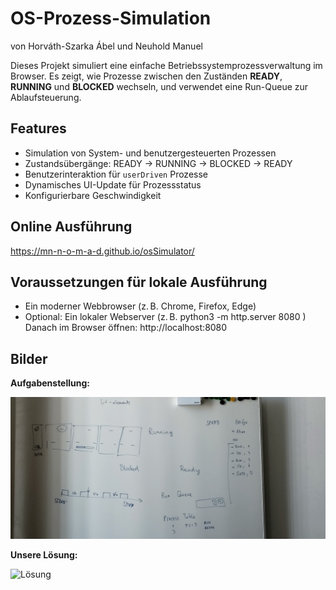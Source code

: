 # OS-Prozess-Simulation
von Horváth-Szarka Ábel und Neuhold Manuel

Dieses Projekt simuliert eine einfache Betriebssystemprozessverwaltung im Browser. Es zeigt, wie Prozesse zwischen den Zuständen **READY**, **RUNNING** und **BLOCKED** wechseln, und verwendet eine Run-Queue zur Ablaufsteuerung.

## Features

- Simulation von System- und benutzergesteuerten Prozessen
- Zustandsübergänge: READY → RUNNING → BLOCKED → READY
- Benutzerinteraktion für `userDriven` Prozesse
- Dynamisches UI-Update für Prozessstatus
- Konfigurierbare Geschwindigkeit

## Online Ausführung

https://mn-n-o-m-a-d.github.io/osSimulator/

## Voraussetzungen für lokale Ausführung

- Ein moderner Webbrowser (z. B. Chrome, Firefox, Edge)
- Optional: Ein lokaler Webserver (z. B. python3 -m http.server 8080
)
  Danach im Browser öffnen: http://localhost:8080

## Bilder

**Aufgabenstellung:**

[Aufgabe]: /aufgabe.jpg "Aufgabenstellung"
![Aufgabe]

**Unsere Lösung:**

[Lösung]: /Lösung.jpg "Unsere Lösung"
![Lösung]
